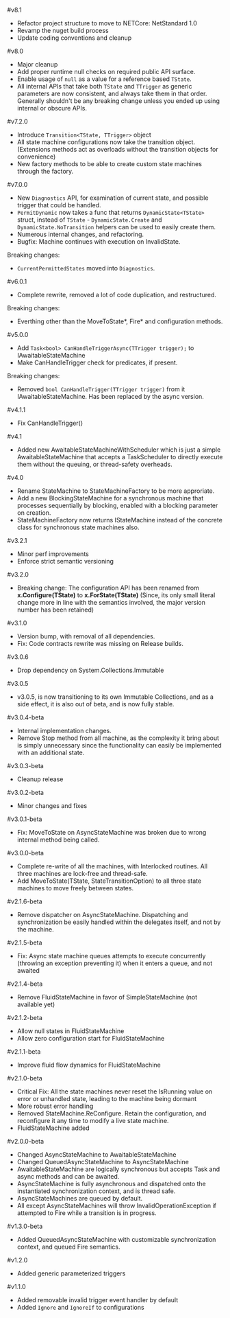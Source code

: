 #v8.1

- Refactor project structure to move to NETCore: NetStandard 1.0
- Revamp the nuget build process
- Update coding conventions and cleanup

#v8.0

- Major cleanup
- Add proper runtime null checks on required public API surface.
- Enable usage of `null` as a value for a reference based `TState`.
- All internal APIs that take both `TState` and `TTrigger` as generic parameters are now consistent, and always take them in that order. Generally shouldn't be any breaking change unless you ended up using internal or obscure APIs.

#v7.2.0

- Introduce `Transition<TState, TTrigger>` object
- All state machine configurations now take the transition object. (Extensions methods act as overloads without the transition objects for convenience)
- New factory methods to be able to create custom state machines through the factory.

#v7.0.0

- New `Diagnostics` API, for examination of current state, and possible trigger that could be handled.
- `PermitDynamic` now takes a func that returns `DynamicState<TState>` struct, instead of `TState` - `DynamicState.Create` and `DynamicState.NoTransition` helpers can be used to easily create them. 
- Numerous internal changes, and refactoring.
- Bugfix: Machine continues with execution on InvalidState.

Breaking changes:

- `CurrentPermittedStates` moved into `Diagnostics`.

#v6.0.1

- Complete rewrite, removed a lot of code duplication, and restructured.

Breaking changes: 

- Everthing other than the MoveToState*, Fire* and configuration methods. 

#v5.0.0

- Add `Task<bool> CanHandleTriggerAsync(TTrigger trigger);` to IAwaitableStateMachine
- Make CanHandleTrigger check for predicates, if present.

Breaking changes:

- Removed `bool CanHandleTrigger(TTrigger trigger)` from it IAwaitableStateMachine. Has been replaced by the async version.

#v4.1.1

- Fix CanHandleTrigger()

#v4.1

- Added new AwaitableStateMachineWithScheduler which is just a simple AwaitableStateMachine that accepts a TaskScheduler to directly execute them without the queuing, or thread-safety overheads.

#v4.0

- Rename StateMachine to StateMachineFactory to be more approriate.
- Add a new BlockingStateMachine for a synchronous machine that processes sequentially by blocking, enabled with a blocking parameter on creation.
- StateMachineFactory now returns IStateMachine instead of the concrete class for synchronous state machines also.

#v3.2.1

- Minor perf improvements
- Enforce strict semantic versioning

#v3.2.0

- Breaking change: The configuration API has been renamed from
  **x.Configure(TState)** to **x.ForState(TState)**
  (Since, its only small literal change more in line with the semantics involved, the major version number has been retained)

#v3.1.0

- Version bump, with removal of all dependencies.
- Fix: Code contracts rewrite was missing on Release builds.

#v3.0.6

- Drop dependency on System.Collections.Immutable

#v3.0.5

- v3.0.5, is now transitioning to its own Immutable Collections, and as a side effect, it is also out of beta, and is  now fully stable.

#v3.0.4-beta

- Internal implementation changes.
- Remove Stop method from all machine, as the complexity it bring about is simply unnecessary since the functionality can easily be implemented with an additional state.

#v3.0.3-beta

- Cleanup release

#v3.0.2-beta

- Minor changes and fixes

#v3.0.1-beta

- Fix: MoveToState on AsyncStateMachine was broken due to wrong internal method being called.

#v3.0.0-beta

- Complete re-write of all the machines, with Interlocked routines. All three machines are lock-free and thread-safe.
- Add MoveToState(TState, StateTransitionOption) to all three state machines to move freely between states.

#v2.1.6-beta

- Remove dispatcher on AsyncStateMachine. Dispatching and synchronization be easily handled within the delegates itself, and not by the machine.

#v2.1.5-beta

- Fix: Async state machine queues attempts to execute concurrently (throwing an exception preventing it) when it enters a queue, and not awaited

#v2.1.4-beta

- Remove FluidStateMachine in favor of SimpleStateMachine (not available yet)

#v2.1.2-beta

- Allow null states in FluidStateMachine
- Allow zero configuration start for FluidStateMachine

#v2.1.1-beta

- Improve fluid flow dynamics for FluidStateMachine

#v2.1.0-beta

- Critical Fix: All the state machines never reset the IsRunning value on error or unhandled state, leading to the machine being dormant
- More robust error handling
- Removed StateMachine.ReConfigure. Retain the configuration, and reconfigure it any time to modify a live state machine.
- FluidStateMachine added

#v2.0.0-beta

- Changed AsyncStateMachine to AwaitableStateMachine
- Changed QueuedAsyncStateMachine to AsyncStateMachine
- AwaitableStateMachine are logically synchronous but accepts Task and async methods and can be awaited.
- AsyncStateMachine is fully asynchronous and dispatched onto the instantiated synchronization context, and is thread safe.
- AsyncStateMachines are queued by default.
- All except AsyncStateMachines will throw InvalidOperationException if attempted to Fire while a transition is in progress.

#v1.3.0-beta

- Added QueuedAsyncStateMachine with customizable synchronization context, and queued Fire semantics.

#v1.2.0

- Added generic parameterized triggers

#v1.1.0

- Added removable invalid trigger event handler by default
- Added `Ignore` and `IgnoreIf` to configurations
